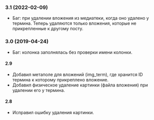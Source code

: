 
### 3.1 (2022-02-09)
- Баг: при удалении вложения из медиатеки, когда оно удалено у термина. Теперь удаляются только вложения, которые не прикрепленные к другому посту.

### 3.0 (2019-04-24)
- Баг: колонка заполнялась без проверки имени колонки.

#### 2.9
- Добавил метаполе для вложений (img_term), где хранится ID термина к которому прикреплено вложение.
- Добавил физическое удаление картинки (файла вложения) при удалении его у термина.

#### 2.8 
- Исправил ошибку удаления картинки.